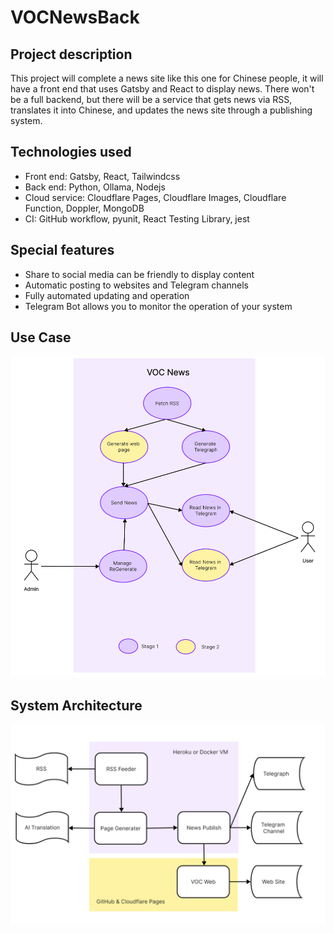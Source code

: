 # VOCNewsBack

## Project description

This project will complete a news site like this one for Chinese people, it will have a front end that uses Gatsby and React to display news. There won't be a full backend, but there will be a service that gets news via RSS, translates it into Chinese, and updates the news site through a publishing system.

## Technologies used

- Front end: Gatsby, React, Tailwindcss
- Back end: Python, Ollama, Nodejs
- Cloud service: Cloudflare Pages, Cloudflare Images, Cloudflare Function, Doppler, MongoDB
- CI: GitHub workflow, pyunit, React Testing Library, jest

## Special features

- Share to social media can be friendly to display content
- Automatic posting to websites and Telegram channels
- Fully automated updating and operation
- Telegram Bot allows you to monitor the operation of your system

## Use Case

![UseCase](imgs/usecase.png)

## System Architecture

![SystemArchitecture](imgs/systemarchitecture.png)